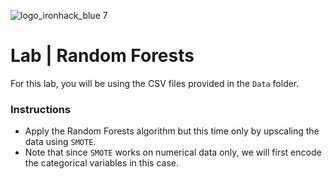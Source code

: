 ![logo_ironhack_blue 7](https://user-images.githubusercontent.com/23629340/40541063-a07a0a8a-601a-11e8-91b5-2f13e4e6b441.png)

# Lab | Random Forests

For this lab, you will be using the CSV files provided in the `Data` folder.

### Instructions

- Apply the Random Forests algorithm but this time only by upscaling the data using `SMOTE`.
- Note that since `SMOTE` works on numerical data only, we will first encode the categorical variables in this case.
